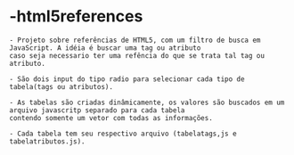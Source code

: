 # -html5references

    - Projeto sobre referências de HTML5, com um filtro de busca em JavaScript. A idéia é buscar uma tag ou atributo
    caso seja necessario ter uma refência do que se trata tal tag ou atributo.  

    - São dois input do tipo radio para selecionar cada tipo de tabela(tags ou atributos). 

    - As tabelas são criadas dinâmicamente, os valores são buscados em um arquivo javascritp separado para cada tabela
    contendo somente um vetor com todas as informações.

    - Cada tabela tem seu respectivo arquivo (tabelatags,js e tabelatributos.js).

          